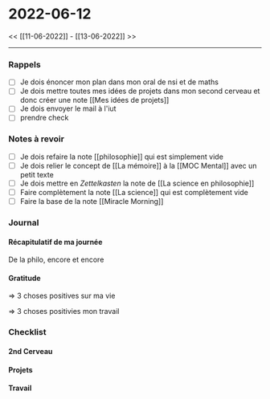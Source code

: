

# 2022-06-12

<< [[11-06-2022]] - [[13-06-2022]] >>

---

### Rappels

- [ ] Je dois énoncer mon plan dans mon oral de nsi et de maths
- [ ] Je dois mettre toutes mes idées de projets dans mon second cerveau et donc créer une note [[Mes idées de projets]]
- [ ] Je dois envoyer le mail à l'iut
- [ ] prendre check

### Notes à revoir

- [ ] Je dois refaire la note [[philosophie]] qui est simplement vide
- [ ] Je dois relier le concept de [[La mémoire]] à la [[MOC Mental]] avec un petit texte
- [ ] Je dois mettre en *Zettelkasten* la note de [[La science en philosophie]]
- [ ] Faire complètement la note [[La science]] qui est complètement vide
- [ ] Faire la base de la note [[Miracle Morning]]

### Journal

#### Récapitulatif de ma journée

De la philo, encore et encore

#### Gratitude

=> 3 choses positives sur ma vie

=> 3 choses positivies mon travail


### Checklist

#### 2nd Cerveau

#### Projets

#### Travail



